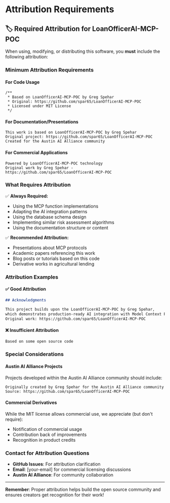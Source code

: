 # Attribution Requirements

## 🏷️ Required Attribution for LoanOfficerAI-MCP-POC

When using, modifying, or distributing this software, you **must** include the following attribution:

### Minimum Attribution Requirements

#### For Code Usage

```
/**
 * Based on LoanOfficerAI-MCP-POC by Greg Spehar
 * Original: https://github.com/spar65/LoanOfficerAI-MCP-POC
 * Licensed under MIT License
 */
```

#### For Documentation/Presentations

```
This work is based on LoanOfficerAI-MCP-POC by Greg Spehar
Original project: https://github.com/spar65/LoanOfficerAI-MCP-POC
Created for the Austin AI Alliance community
```

#### For Commercial Applications

```
Powered by LoanOfficerAI-MCP-POC technology
Original work by Greg Spehar - https://github.com/spar65/LoanOfficerAI-MCP-POC
```

### What Requires Attribution

✅ **Always Required:**

- Using the MCP function implementations
- Adapting the AI integration patterns
- Using the database schema design
- Implementing similar risk assessment algorithms
- Using the documentation structure or content

✅ **Recommended Attribution:**

- Presentations about MCP protocols
- Academic papers referencing this work
- Blog posts or tutorials based on this code
- Derivative works in agricultural lending

### Attribution Examples

#### ✅ Good Attribution

```markdown
## Acknowledgments

This project builds upon the LoanOfficerAI-MCP-POC by Greg Spehar,
which demonstrates production-ready AI integration with Model Context Protocol.
Original work: https://github.com/spar65/LoanOfficerAI-MCP-POC
```

#### ❌ Insufficient Attribution

```markdown
Based on some open source code
```

### Special Considerations

#### Austin AI Alliance Projects

Projects developed within the Austin AI Alliance community should include:

```
Originally created by Greg Spehar for the Austin AI Alliance community
Source: https://github.com/spar65/LoanOfficerAI-MCP-POC
```

#### Commercial Derivatives

While the MIT license allows commercial use, we appreciate (but don't require):

- Notification of commercial usage
- Contribution back of improvements
- Recognition in product credits

### Contact for Attribution Questions

- **GitHub Issues**: For attribution clarification
- **Email**: [your-email] for commercial licensing discussions
- **Austin AI Alliance**: For community collaboration

---

**Remember**: Proper attribution helps build the open source community and ensures creators get recognition for their work!
